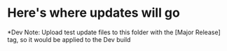 # Here's where updates will go

*Dev Note:
Upload test update files to this folder with the [Major Release] tag, so it would be applied to the Dev build
